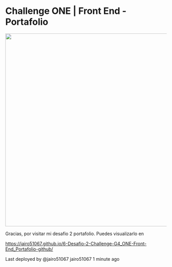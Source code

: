 # Challenge ONE | Front End -  Portafolio

<p align="center" >
     <img width="600" heigth="600" src="https://user-images.githubusercontent.com/101413385/169097543-d5ada41e-7db8-481d-9d89-cef4efdf7e05.png">
</p>




Gracias, por visitar mi desafio 2 portafolio. Puedes visualizarlo en

https://jairo51067.github.io/6-Desafio-2-Challenge-G4_ONE-Front-End_Portafolio-github/

Last deployed by @jairo51067 jairo51067 1 minute ago
